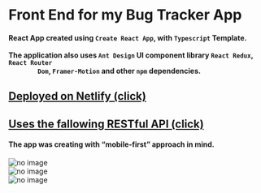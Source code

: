 <h1>Front End for my Bug Tracker App</h1>
<h4>React App created using <code>Create React App</code>, with <code>Typescript</code> Template. <br><br>
    The application also uses <code>Ant Design</code> UI component library <code>React Redux</code>, <code>React Router
        Dom</code>, <code>Framer-Motion</code>
    and other <code>npm</code> dependencies.
</h4>
<h2><a href="https://destroy-bugs.netlify.app" target="_blank">Deployed on Netlify (click)</a></h2>
<h2><a href="https://destroy-bugs.herokuapp.com/swagger-ui.html" target="_blank">Uses the fallowing RESTful API
    (click)</a></h2>
<h4>The app was creating with “mobile-first” approach in mind.</h4>
<img class="ant-image-img" src="https://i.ibb.co/1Tf0S7v/phone-mockup-iphone8plusspacegrey-portrait.png" alt="no image">
<br>
<img class="ant-image-img" src="https://i.ibb.co/8rMd0Zp/Dash-Board-Tablet-ipadair2-spacegrey-portrait.png"
     alt="no image">
<br>
<img class="ant-image-img" src="https://i.ibb.co/yN3VwTc/Dash-Board-Monitour-macbookgrey-front.png" alt="no image">
<br>
